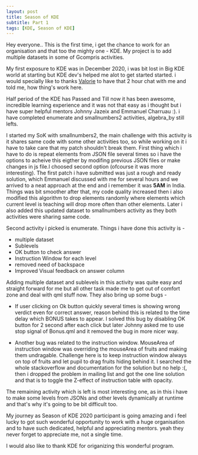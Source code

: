 ```yaml
---
layout: post
title: Season of KDE
subtitle: Part 1
tags: [KDE, Season of KDE]
---
```


Hey everyone.. This is the first time, i get the chance to work for an organisation and that too the mighty one - KDE. My project is to add multiple datasets in some of Gcompris activities.

My first exposure to KDE was in December 2020, i was bit lost in Big KDE world at starting but KDE dev's helped me alot to get started started. i would specially like to thanks [Valorie](https://twitter.com/valoriez?lang=en) to have that 2 hour chat with me and told me, how thing's work here.

Half period of the KDE has Passed and Till now it has been awesome, incredible learning experience and it was not that easy as i thought but i have super helpful mentors Johnny Jazeix and Emmanuel Charruau :). i have completed enumerate and smallnumbers2 activities, algebra_by still lefts. 

I started my SoK with smallnumbers2, the main challenge with this activity is it shares same code with some other activities too, so while working on it i have to take care that my patch shouldn't break them. First thing which i have to do is repeat elements from JSON file several times so i have the options to acheive this eigther by modifing previous JSON files or make changes in js file.I choosed second option (ofcourse it was more interesting). The first patch i have submitted was just a rough and ready solution, which Emmanuel discussed with me for several hours and we arrived to a neat approach at the end and i remember it was **5AM** in India. Things was bit smoother after that, my code quality increased then i also modified this algorithm to drop elements randomly where elements which current level is teaching will drop more often than other elements. Later i also added this updated dataset to smallnumbers activity as they both activities were sharing same code.

Second activity i picked is enumerate. Things i have done this activity is -
 * multiple dataset
 * Sublevels
 * OK button to check answer
 * Instruction Window for each level
 * removed need of backspace
 * Improved Visual feedback on answer column

Adding multiple dataset and sublevels in this activity was quite easy and straight forward for me but all other task made me to get out of comfort zone and deal with qml stuff now. They also bring up some bugs -

* If user clicking on Ok button quickly several times is showing wrong verdict even for correct answer, reason behind this is related to the time delay which BONUS takes to appear. I solved this bug by disabling OK button for 2 second after each click but later Johnny asked me to use stop signal of Bonus.qml and it removed the bug in more nicer way.

* Another bug was related to the instruction window. MouseArea of instruction window was overriding the mouseArea of fruits and making them undragable. Challenge here is to keep instruction window always on top of fruits and let pupil to drag fruits hiding behind it. I searched the whole stackoverflow and documentation for the solution but no help :(, then i dropped the problem in mailing list and got the one line solution and that is to toggle the Z-effect of instruction table with opacity.


The remaining activity which is left is most interesting one, as in this i have to make some levels from JSONs and other levels dynamically at runtime and that's why it's going to be bit difficult too.

My journey as Season of KDE 2020 participant is going amazing and i feel lucky to got such wonderful opportunity to work with a huge organisation and to have such dedicated, helpful and appreciating mentors. yeah they never forget to appreciate me, not a single time.

I would also like to thank KDE for origanizing this wonderful program.
